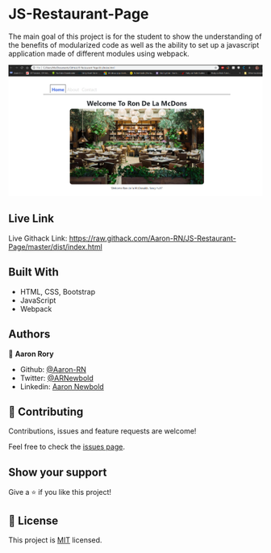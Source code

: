# JS-Restaurant-Page
The main goal of this project is for the student to show the understanding of the benefits of modularized code as well as the ability to set up a javascript application made of different modules using webpack.

![screenshot](./screenshot.png)

## Live Link
Live Githack Link: https://raw.githack.com/Aaron-RN/JS-Restaurant-Page/master/dist/index.html

## Built With

- HTML, CSS, Bootstrap
- JavaScript
- Webpack

## Authors

👤 **Aaron Rory**

- Github: [@Aaron-RN](https://github.com/Aaron-RN)
- Twitter: [@ARNewbold](https://twitter.com/ARNewbold)
- Linkedin: [Aaron Newbold](https://www.linkedin.com/in/aaron-newbold-1b9233187/)

## 🤝 Contributing

Contributions, issues and feature requests are welcome!

Feel free to check the [issues page](issues/).

## Show your support

Give a ⭐️ if you like this project!

## 📝 License

This project is [MIT](lic.url) licensed.
